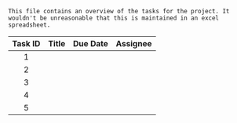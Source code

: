 ```{note}
This file contains an overview of the tasks for the project. It wouldn't be unreasonable that this is maintained in an excel spreadsheet.
```

| Task ID | Title | Due Date | Assignee |
| :-----: | :---: | :------: | :------: |
|    1    |       |          |          |
|    2    |       |          |          |
|    3    |       |          |          |
|    4    |       |          |          |
|    5    |       |          |          |
